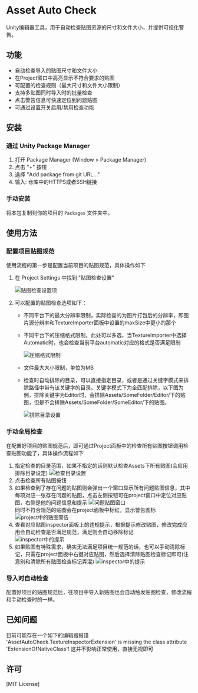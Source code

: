 # Asset Auto Check

Unity编辑器工具，用于自动检查贴图资源的尺寸和文件大小，并提供可视化警告。

## 功能

- 自动检查导入的贴图尺寸和文件大小
- 在Project窗口中高亮显示不符合要求的贴图
- 可配置的检查规则（最大尺寸和文件大小限制）
- 支持多贴图同时导入时的批量检查
- 点击警告信息可快速定位到问题贴图
- 可通过设置开关启用/禁用检查功能

## 安装

### 通过 Unity Package Manager

1. 打开 Package Manager (Window > Package Manager)
2. 点击 "+" 按钮
3. 选择 "Add package from git URL..."
4. 输入: 仓库中的HTTPS或者SSH链接

### 手动安装

将本包复制到你的项目的 `Packages` 文件夹中。

## 使用方法
### 配置项目贴图规范

使用流程的第一步是配置当前项目的贴图规范，具体操作如下

1. 在 Project Settings 中找到 "贴图检查设置"

   ![贴图检查设置项](https://github.com/user-attachments/assets/ca604fe6-8dbf-45fb-954d-c921c5cab0ff)

2. 可以配置的贴图检查选项如下：
   - 不同平台下的最大分辨率限制，实际检查的为图片打包后的分辨率，即图片源分辨率和TextureImporter面板中设置的maxSize中更小的那个
   - 不同平台下的压缩格式限制，此处可以多选，当TextureImporter中选择Automatic时，也会检查当前平台automatic对应的格式是否满足限制

      ![压缩格式限制](https://imgur.com/a/wSI9PMv)

   - 文件最大大小限制，单位为MB
   - 检查时自动排除的目录，可以直接指定目录，或者是通过关键字模式来排除路径中带有该关键字的目录。关键字模式下为全匹配排除，以下图为例，排除关键字为Editor时，会排除Assets/SomeFolder/Editor/下的贴图，但是不会排除Assets/SomeFolder/SomeEditor/下的贴图。

      ![排除目录设置](https://imgur.com/vz6f5X7)

### 手动全局检查
在配置好项目的贴图规范后，即可通过Project面板中的检查所有贴图按钮调用检查贴图功能了，具体操作流程如下
1. 指定检查的目录范围，如果不指定的话则默认检查Assets下所有贴图(会应用排除目录设定)
   ![检查目录设置](https://imgur.com/FvJIMo8)
2. 点击检查所有贴图按钮
3. 如果检查到了存在问题的贴图则会弹出一个窗口显示所有问题贴图信息，其中每项对应一张存在问题的贴图，点击左侧按钮可在project窗口中定位对应贴图，右侧是他的问题信息和提示
   ![问题贴图窗口](https://imgur.com/undefined)  
   同时不符合规范的贴图会在project面板中标红，显示警告图标  
   ![project中的贴图警告](https://imgur.com/zZr1Ldn)
4. 查看对应贴图inspector面板上的违规提示，根据提示修改贴图，修改完成应用会自动检查是否满足规范，满足则会自动移除标记  
   ![inspector中的提示](https://imgur.com/undefined)
5. 如果贴图有特殊需求，确实无法满足项目统一规范的话，也可以手动清除标记，只需在project面板中右键对应贴图，然后选择清除贴图检查标记即可(注意别和清除所有贴图检查标记弄混)
   ![inspector中的提示](https://imgur.com/N04T2Qj)

### 导入时自动检查
配置好项目的贴图规范后，往项目中导入新贴图也会自动触发贴图检查，修改流程和手动检查时的一样。

## 已知问题
目前可能存在一个如下的编辑器报错
'AssetAutoCheck.TextureInspectorExtension' is missing the class attribute 'ExtensionOfNativeClass'!
这并不影响正常使用，直接无视即可

## 许可

[MIT License] 